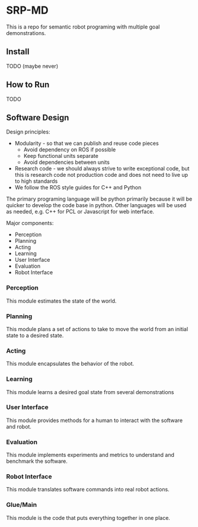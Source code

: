 # SRP-MD
This is a repo for semantic robot programing with multiple goal demonstrations.

## Install
TODO (maybe never)

## How to Run
TODO

## Software Design
Design principles:
* Modularity - so that we can publish and reuse code pieces
    * Avoid dependency on ROS if possible
    * Keep functional units separate
    * Avoid dependencies between units
* Research code - we should always strive to write exceptional code, but this is research code not production code and does not need to live up to high standards
* We follow the ROS style guides for C++ and Python

The primary programing language will be python primarily because it will be quicker to develop the code base in python.
Other languages will be used as needed, e.g. C++ for PCL or Javascript for web interface.

Major components:
* Perception
* Planning
* Acting
* Learning
* User Interface
* Evaluation
* Robot Interface

### Perception
This module estimates the state of the world.

### Planning
This module plans a set of actions to take to move the world from an initial state to a desired state.

### Acting
This module encapsulates the behavior of the robot.

### Learning
This module learns a desired goal state from several demonstrations

### User Interface
This module provides methods for a human to interact with the software and robot.

### Evaluation
This module implements experiments and metrics to understand and benchmark the software.

### Robot Interface
This module translates software commands into real robot actions.

### Glue/Main
This module is the code that puts everything together in one place.
